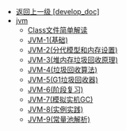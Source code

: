 - [返回上一级 [develop_doc]](txz-note/develop_doc/)
- [jvm](txz-note/develop_doc/jvm/)
  - [Class文件简单解读](txz-note/develop_doc/jvm/Class文件简单解读.md)
  - [JVM-1(基础)](txz-note/develop_doc/jvm/JVM-1(基础).md)
  - [JVM-2(分代模型和内存设置)](txz-note/develop_doc/jvm/JVM-2(分代模型和内存设置).md)
  - [JVM-3(堆内存垃圾回收原理)](txz-note/develop_doc/jvm/JVM-3(堆内存垃圾回收原理).md)
  - [JVM-4(垃圾回收算法)](txz-note/develop_doc/jvm/JVM-4(垃圾回收算法).md)
  - [JVM-5(G1垃圾回收器)](txz-note/develop_doc/jvm/JVM-5(G1垃圾回收器).md)
  - [JVM-6(阶段复习)](txz-note/develop_doc/jvm/JVM-6(阶段复习).md)
  - [JVM-7(模拟实机GC)](txz-note/develop_doc/jvm/JVM-7(模拟实机GC).md)
  - [JVM-8(实例实践)](txz-note/develop_doc/jvm/JVM-8(实例实践).md)
  - [JVM-9(常量池解析)](txz-note/develop_doc/jvm/JVM-9(常量池解析).md)

